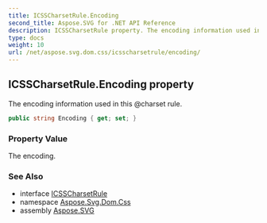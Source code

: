 ```yaml
---
title: ICSSCharsetRule.Encoding
second_title: Aspose.SVG for .NET API Reference
description: ICSSCharsetRule property. The encoding information used in this charset rule
type: docs
weight: 10
url: /net/aspose.svg.dom.css/icsscharsetrule/encoding/
---
```

## ICSSCharsetRule.Encoding property

The encoding information used in this @charset rule.

```csharp
public string Encoding { get; set; }
```

### Property Value

The encoding.

### See Also

* interface [ICSSCharsetRule](../)
* namespace [Aspose.Svg.Dom.Css](../../../aspose.svg.dom.css/)
* assembly [Aspose.SVG](../../../)
